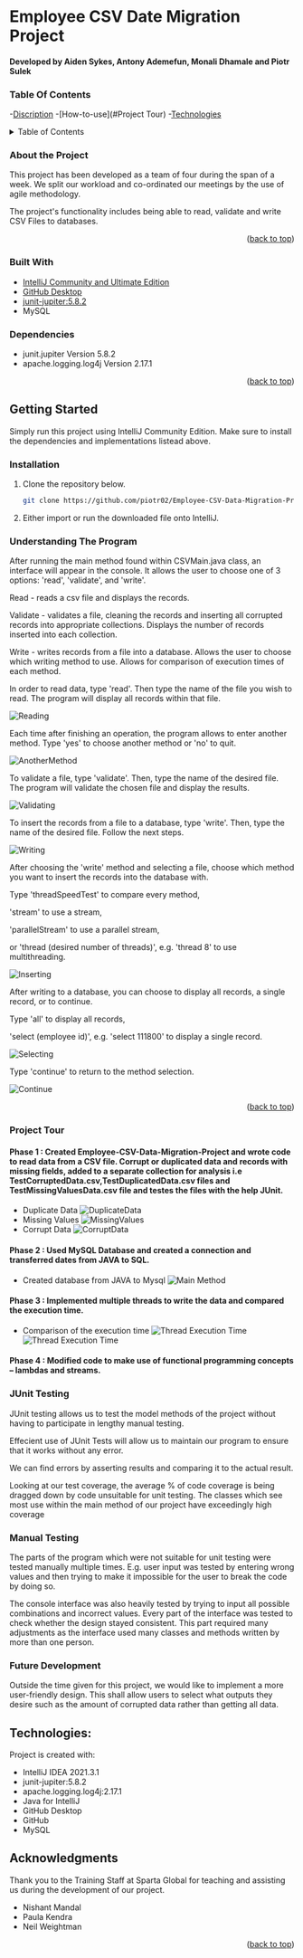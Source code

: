 # Employee CSV Date Migration Project

#### Developed by Aiden Sykes, Antony Ademefun, Monali Dhamale and Piotr Sulek




### Table Of Contents

-[Discription](#description)
-[How-to-use](#Project Tour)
-[Technologies](#References)


<!-- TABLE OF CONTENTS -->
<details>
  <summary>Table of Contents</summary>
  <ol>
    <li>
      <a href="#about-the-project">About The Project</a>
      <ul>
        <li><a href="#built-with">Built With</a></li>
        <li><a href="#dependencies">Dependencies</a></li>
      </ul>
    </li>
    <li>
      <a href="#getting-started">Getting Started</a>
      <ul>
        <li><a href="#installation">Installation</a></li>
        <li><a href="#understanding-the-program">Understanding The Program</a></li>
      </ul>
    </li>
    <li>
      <a href="#project-tour">Project Tour</a>
      <ul>
        <li><a href="#phase-1">Phase 1</a></li>
        <li><a href="#phase-2">Phase 2</a></li>
        <li><a href="#phase-3">Phase 3</a></li>
        <li><a href="#phase-4">Phase 4</a></li>
      </ul>
    </li>
    <li><a href="#junit-testing">JUnit Testing</a></li>
    <li><a href="#manual-testing">Manual Testing</a></li>
    <li><a href="#future-development">Future Development</a></li>
    <li><a href="#technologies">Technologies</a></li>
    <li><a href="#acknowledgements">Acknowledgements</a></li>
  </ol>
</details>

### About the Project

This project has been developed as a team of four during the span of a week. We split our workload and co-ordinated our meetings by the use of agile methodology.




The project's functionality includes being able to read, validate and write CSV Files to databases.


<p align="right">(<a href="#top">back to top</a>)</p>

### Built With

* [IntelliJ Community and Ultimate Edition](https://www.jetbrains.com/idea/)
* [GitHub Desktop](https://desktop.github.com)
* [junit-jupiter:5.8.2](https://junit.org/junit5/docs/current/user-guide/)
* MySQL

### Dependencies

* junit.jupiter Version 5.8.2
* apache.logging.log4j Version 2.17.1


<p align="right">(<a href="#top">back to top</a>)</p>


## Getting Started

Simply run this project using IntelliJ Community Edition. Make sure to install the dependencies and implementations listead above.

### Installation

1. Clone the repository below.
   ```sh
   git clone https://github.com/piotr02/Employee-CSV-Data-Migration-Project.git
   ```
2. Either import or run the downloaded file onto IntelliJ.

### Understanding The Program
After running the main method found within CSVMain.java class, an interface
will appear in the console. It allows the user to choose one of 3 options:
'read', 'validate', and 'write'.

Read - reads a csv file and displays the records.

Validate - validates a file, cleaning the records and inserting all
corrupted records into appropriate collections. Displays the number of
records inserted into each collection.

Write - writes records from a file into a database. Allows the user to choose
which writing method to use. Allows for comparison of execution times of
each method.

In order to read data, type 'read'. Then type the name
of the file you wish to read. The program will display
all records within that file.

  ![Reading](reading.jpg)

Each time after finishing an operation, the program
allows to enter another method. Type 'yes' to choose
another method or 'no' to quit.

  ![AnotherMethod](anotherMethod.jpg)

To validate a file, type 'validate'. Then, type the name
of the desired file. The program will validate the chosen
file and display the results.

  ![Validating](validating.jpg)

To insert the records from a file to a database, type
'write'. Then, type the name of the desired file.
Follow the next steps.

  ![Writing](writing.jpg)

After choosing the 'write' method and selecting a file,
choose which method you want to insert the records
into the database with. 

Type 'threadSpeedTest' to compare every method,

'stream' to use a stream,

'parallelStream' to use a parallel stream,

or 'thread (desired number of threads)', e.g. 'thread 8'
to use multithreading.

  ![Inserting](inserting.jpg)

After writing to a database, you can choose to display
all records, a single record, or to continue.

Type 'all' to display all records,

'select (employee id)', e.g. 'select 111800'
to display a single record.

  ![Selecting](selecting.jpg)

Type 'continue' to return to the method selection.

  ![Continue](continue.jpg)


<p align="right">(<a href="#top">back to top</a>)</p>


### Project Tour

#### Phase 1 : Created Employee-CSV-Data-Migration-Project and wrote code to read data from a CSV file. Corrupt or duplicated data and records with missing fields,              added to a separate collection for analysis i.e TestCorruptedData.csv,TestDuplicatedData.csv files and TestMissingValuesData.csv file and testes the files with the            help JUnit.
* Duplicate Data
             ![DuplicateData](DuplicateData.png)
* Missing Values
             ![MissingValues](MissingValues.png)
* Corrupt Data
              ![CorruptData](CorruptData.png)
             
#### Phase 2 : Used MySQL Database and created a connection and transferred dates from JAVA to SQL. 
* Created database  from JAVA to Mysql
![Main Method](CreateDatabase.png)

#### Phase 3 : Implemented multiple threads to write the data and compared the execution time. 

* Comparison of the execution time
  ![Thread Execution Time](Threadexecution.png)
  ![Thread Execution Time](graph.png)
#### Phase 4 : Modified code to make use of functional programming concepts – lambdas and streams.

### JUnit Testing

JUnit testing allows us to test the model methods of the project without having to participate in lengthy manual testing.

Effecient use of JUnit Tests will allow us to maintain our program to ensure that it works without any error.

We can find errors by asserting  results and comparing it to the actual result.

Looking at our test coverage, the average % of code coverage is being dragged down by code unsuitable for unit testing. The classes which see most use within the main method of our project have exceedingly high coverage

### Manual Testing

The parts of the program which were not suitable for unit testing were
tested manually multiple times. E.g. user input was tested by entering wrong
values and then trying to make it impossible for the user to break the code by doing so.

The console interface was also heavily tested by trying to input all
possible combinations and incorrect values. Every part of the interface was
tested to check whether the design stayed consistent. This part required
many adjustments as the interface used many classes and methods written by
more than one person.

### Future Development

Outside the time given for this project, we would like to implement a more user-friendly design. This shall allow users to select what outputs they desire such as the amount of corrupted data rather than getting all data.


## Technologies:

Project is created with:
* IntelliJ IDEA 2021.3.1
* junit-jupiter:5.8.2
* apache.logging.log4j:2.17.1
* Java for IntelliJ
* GitHub Desktop
* GitHub
* MySQL

<!-- ACKNOWLEDGMENTS -->
## Acknowledgments

Thank you to the Training Staff at Sparta Global for teaching and assisting us during the development of our project.

* Nishant Mandal
* Paula Kendra
* Neil Weightman

<p align="right">(<a href="#top">back to top</a>)</p>